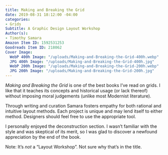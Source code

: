 ```yaml
---
title: Making and Breaking the Grid
date: 2019-08-31 18:12:00 -04:00
categories:
- Grids
Subtitle: A Graphic Design Layout Workshop
Author(s):
- Timothy Samara
Amazon Item ID: 1592531253
Goodreads Item ID: 218062
Cover Image:
  WebP 400h Image: "/uploads/Making-and-Breaking-the-Grid-400h.webp"
  JPG 400h Image: "/uploads/Making-and-Breaking-the-Grid-400h.jpg"
  WebP 200h Image: "/uploads/Making-and-Breaking-the-Grid-200h.webp"
  JPG 200h Image: "/uploads/Making-and-Breaking-the-Grid-200h.jpg"
---
```


*Making and Breaking the Grid* is one of the best books I’ve read on grids. I like that it teaches its concepts and historical usage (or lack thereof) without imposing moral judgements (unlike most Modernist literature).

Through writing and curation Samara fosters empathy for both rational and intuitive layout methods. Each project is unique and may lend itself to either method. Designers should feel free to use the appropriate tool.

I personally enjoyed the deconstruction section. I wasn’t familiar with the style and was skeptical of its merit, so I was glad to discover a newfound appreciation by the end of the book.

Note: It’s *not* a “Layout Workshop”. Not sure why that’s in the title.